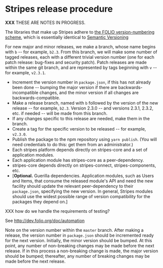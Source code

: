 # Stripes release procedure

**XXX** THESE ARE NOTES IN PROGRESS.

The libraries that make up Stripes adhere to [the FOLIO
version-numbering scheme](http://dev.folio.org/community/contrib-code#version-numbers), which is essentially identical to [Semantic Versioning](http://semver.org/)

For new major and minor releases, we make a branch, whose name begins with `b` -- for example, `b2.3`. From this branch, we will make some number of tagged releases, each with a different trivial version number (one for each patch release: bug-fixes and security patch). Patch releases are made within the same git branch, and are represented by tags beginning with `v` -- for example, `v2.3.1`.

* Increment the version number in `package.json`, if this has not already been done -- bumping the major version if there are backwards-incompatible changes, and the minor version if all changes are backwards-compatible.
* Make a release branch, named with `b` followed by the version of the new release -- for example, `b2.3`. Version 2.3.0 -- and versions 2.3.1, 2.3.2, etc. if needed -- will be made from this branch.
* If any changes specific to this release are needed, make them in the branch.
* Create a tag for the specific version to be released -- for example, `v2.3.0`.
* Publish the package to the npm repository using `yarn publish`. (You will need credentials to do this: get them from an administrator.)
* Each stripes platform depends directly on stripes-core and a set of application modules.
* Each application module has stripes-core as a peer-dependency.
* stripes-core depends directly on stripes-connect, stripes-components, etc.
* [**Optional.** Guerilla dependencies. Application modules, such as Users and Items, that consume the released module's API and need the new facility should update the relevant peer-dependency to their `package.json`, specifying the new version. In general, Stripes modules should use the widest possible range of version compatibility for the packages they depend on.]

XXX how do we handle the requirements of testing?

See http://dev.folio.org/doc/automation

Note on the version number within the `master` branch. After making a release, the version number in `package.json` should be incremented ready for the next version. Initially, the minor version should be bumped. At this point, any number of non-breaking changes may be made before the next release. If in this process a non-breaking change is made, the major version should be bumped; thereafter, any number of breaking changes may be made before the next release.

